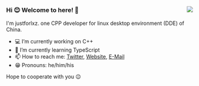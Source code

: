 #

<img align="right" src="https://github-readme-stats.vercel.app/api?username=justforlxz&show_icons=true&icon_color=66ccff&text_color=24292e&bg_color=ffffff&hide_title=true" />

### Hi :blush: Welcome to here! :wave:

I'm justforlxz. one CPP developer for linux desktop environment (DDE) of China.

- :computer: I’m currently working on C++
- :palm_tree: I’m currently learning TypeScript
- :mailbox: How to reach me: [Twitter](https://twitter.com/justforlxz), [Website](https://blog.justforlxz.com), [E-Mail](mailto:justforlxz@gmail.com)
- :grin: Pronouns: he/him/his

Hope to cooperate with you :wink:
